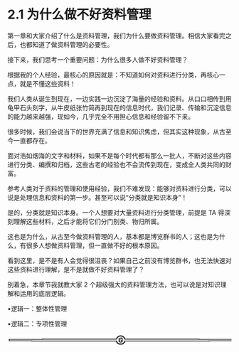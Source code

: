 # 2.1 为什么做不好资料管理

第一章和大家介绍了什么是资料管理，我们为什么要做资料管理。相信大家看完之后，也都知道了做资料管理的必要性。

接下来，我们思考一个重要问题：为什么很多人做不好资料管理？

根据我的个人经验，最核心的原因就是：不知道如何对资料进行分类，再核心一点，就是不懂这些资料！

我们人类从诞生到现在，一边实践一边沉淀了海量的经验和资料。从口口相传到用龟甲石头刻字，从牛皮纸张竹简再到现在的信息时代，我们记录、传输和沉淀信息的能力越来越强，现如今，几乎完全不用担心信息和经验留不下来。

很多时候，我们会说当下的世界充满了信息和知识焦虑，但其实这种现象，从古至今一直都存在。

面对浩如烟海的文字和材料，如果不是每个时代都有那么一批人，不断对这些内容进行分类、编撰和归档，这些古老的经验也不会流传到现在，变成全人类共同的财富。

参考人类对于资料的管理和使用经验，我们不难发现：能够对资料进行分类，可以说是处理信息和资料的第一步。甚至可以说“分类就是知识本身”！

是的，分类就是知识本身。一个人想要对大量资料进行分类管理，前提是 TA 得深刻理解这些材料，之后才能将它们分门别类、物归所属。

这也是为什么，从古至今做资料管理的人，基本都是博览群书的人；这也是为什么，有很多人想做资料管理，但一直做不好的根本原因。

看到这里，是不是有人会觉得很沮丧？如果自己之前没有博览群书，也无法快速对这些资料进行理解，是不是就做不好资料管理了？

别着急，本章节我就教大家 2 个超级强大的资料管理方法，也可以说是对知识理解和运用的底层逻辑。

•逻辑一：整体性管理

•逻辑二：专项性管理

![](img/48cd64468259b66cdf739684899464c9.png)